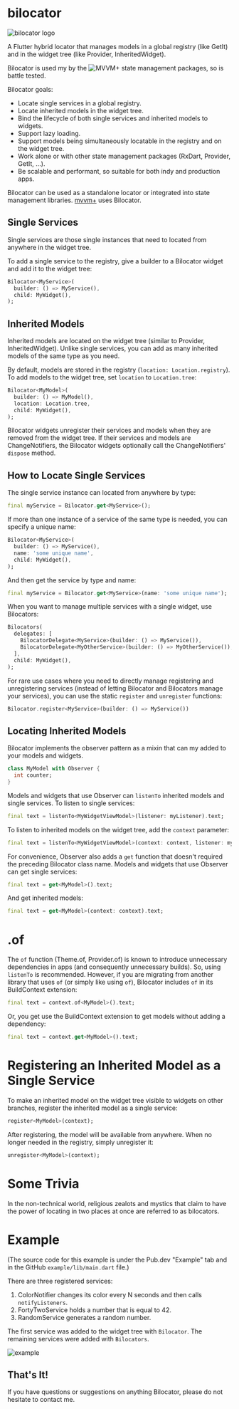 # bilocator

![bilocator logo](https://github.com/buttonsrtoys/bilocator/blob/main/assets/BilocatorLogo.png)

A Flutter hybrid locator that manages models in a global registry (like GetIt) and in the widget tree (like Provider, InheritedWidget).

Bilocator is used my by the ![MVVM+](https://pub.dev/packages/mvvm_plus) state management packages, so is battle tested.

Bilocator goals:
- Locate single services in a global registry.
- Locate inherited models in the widget tree.
- Bind the lifecycle of both single services and inherited models to widgets.
- Support lazy loading.
- Support models being simultaneously locatable in the registry and on the widget tree.
- Work alone or with other state management packages (RxDart, Provider, GetIt, ...).
- Be scalable and performant, so suitable for both indy and production apps.

Bilocator can be used as a standalone locator or integrated into state management libraries. [mvvm+](https://pub.dev/packages/mvvm_plus) uses Bilocator.

## Single Services

Single services are those single instances that need to located from anywhere in the widget tree.

To add a single service to the registry, give a builder to a Bilocator widget and add it to the widget tree:

```dart
Bilocator<MyService>(
  builder: () => MyService(),
  child: MyWidget(),
);
```

## Inherited Models 

Inherited models are located on the widget tree (similar to Provider, InheritedWidget). Unlike single services, you can add as many inherited models of the same type as you need.

By default, models are stored in the registry (`location: Location.registry`). To add models to the widget tree, set `location` to `Location.tree`:

```dart
Bilocator<MyModel>(
  builder: () => MyModel(),
  location: Location.tree,
  child: MyWidget(),
);
```

Bilocator widgets unregister their services and models when they are removed from the widget tree. If their services and models are ChangeNotifiers, the Bilocator widgets optionally call the ChangeNotifiers' `dispose` method.

## How to Locate Single Services

The single service instance can located from anywhere by type:

```dart
final myService = Bilocator.get<MyService>();
```

If more than one instance of a service of the same type is needed, you can specify a unique name:

```dart
Bilocator<MyService>(
  builder: () => MyService(),
  name: 'some unique name',
  child: MyWidget(),
);
```

And then get the service by type and name:

```dart
final myService = Bilocator.get<MyService>(name: 'some unique name');
```

When you want to manage multiple services with a single widget, use Bilocators:

```dart
Bilocators(
  delegates: [
    BilocatorDelegate<MyService>(builder: () => MyService()),
    BilocatorDelegate<MyOtherService>(builder: () => MyOtherService()),
  ],
  child: MyWidget(),
);
```

For rare use cases where you need to directly manage registering and unregistering services (instead of letting Bilocator and Bilocators manage your services), you can use the static `register` and `unregister` functions:

````dart
Bilocator.register<MyService>(builder: () => MyService())
````

## Locating Inherited Models

Bilocator implements the observer pattern as a mixin that can my added to your models and widgets.

```dart
class MyModel with Observer {
  int counter;
}
```

Models and widgets that use Observer can `listenTo` inherited models and single services. To listen to single services:

```dart
final text = listenTo<MyWidgetViewModel>(listener: myListener).text;
```

To listen to inherited models on the widget tree, add the `context` parameter:

```dart
final text = listenTo<MyWidgetViewModel>(context: context, listener: myListener).text;
```

For convenience, Observer also adds a `get` function that doesn't required the preceding Bilocator class name. Models and widgets that use Observer can get single services:

```dart
final text = get<MyModel>().text;
```

And get inherited models:

```dart
final text = get<MyModel>(context: context).text;
```

# .of

The `of` function (Theme.of, Provider.of) is known to introduce unnecessary dependencies in apps (and consequently unnecessary builds). So, using `listenTo` is recommended. However, if you are migrating from another library that uses `of` (or simply like using `of`), Bilocator includes `of` in its BuildContext extension:

```dart
final text = context.of<MyModel>().text;
```

Or, you get use the BuildContext extension to get models without adding a dependency:

```dart
final text = context.get<MyModel>().text;
```

# Registering an Inherited Model as a Single Service

To make an inherited model on the widget tree visible to widgets on other branches, register the inherited model as a single service:

```dart
register<MyModel>(context);
```

After registering, the model will be available from anywhere. When no longer needed in the registry, simply unregister it:

```dart
unregister<MyModel>(context);
```

# Some Trivia

In the non-technical world, religious zealots and mystics that claim to have the power of locating in two places at once are referred to as bilocators.

# Example
(The source code for this example is under the Pub.dev "Example" tab and in the GitHub `example/lib/main.dart` file.)

There are three registered services:
1. ColorNotifier changes its color every N seconds and then calls `notifyListeners`.
2. FortyTwoService holds a number that is equal to 42.
3. RandomService generates a random number.

The first service was added to the widget tree with `Bilocator`. The remaining services were added with `Bilocators`.

![example](https://github.com/buttonsrtoys/bilocator/blob/main/example/example.gif)

## That's It! 

If you have questions or suggestions on anything Bilocator, please do not hesitate to contact me.


